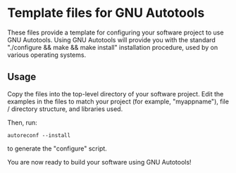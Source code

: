 # Template files for GNU Autotools

These files provide a template for configuring your software project to use GNU Autotools. Using GNU Autotools will provide you with the standard "./configure && make && make install" installation procedure, used by on various operating systems.

## Usage

Copy the files into the top-level directory of your software project. Edit the examples in the files to match your project (for example, "myappname"), file / directory structure, and libraries used.

Then, run:

    autoreconf --install

to generate the "configure" script.

You are now ready to build your software using GNU Autotools!
